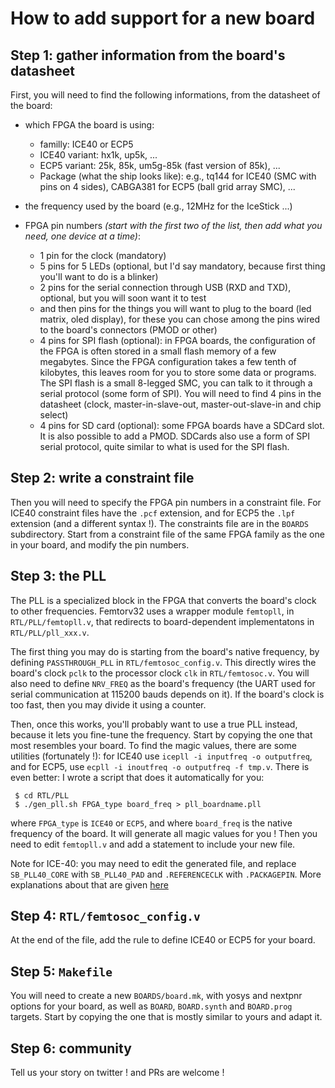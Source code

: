 How to add support for a new board
==================================

Step 1: gather information from the board's datasheet
-----------------------------------------------------

First, you will need to find the following informations, from the datasheet of the board:

- which FPGA the board is using:
   - familly: ICE40 or ECP5
   - ICE40 variant: hx1k, up5k, ...
   - ECP5 variant: 25k, 85k, um5g-85k (fast version of 85k), ...
   - Package (what the ship looks like): e.g., tq144 for ICE40 (SMC with pins on 4 sides), CABGA381 for ECP5 (ball grid array SMC), ...

- the frequency used by the board (e.g., 12MHz for the IceStick ...)

- FPGA pin numbers _(start with the first two of the list, then add what you need, one device at a time)_:
   - 1 pin for the clock (mandatory)
   - 5 pins for 5 LEDs (optional, but I'd say mandatory, because first thing you'll want to do is a blinker)
   - 2 pins for the serial connection through USB (RXD and TXD), optional, but you will soon want it to test
   - and then pins for the things you will want to plug to the board (led matrix, oled display), for these
     you can chose among the pins wired to the board's connectors (PMOD or other)
   - 4 pins for SPI flash (optional): in FPGA boards, the configuration of the FPGA is often stored in a small
     flash memory of a few megabytes. Since the FPGA configuration takes a few tenth of kilobytes, this leaves
     room for you to store some data or programs. The SPI flash is a small 8-legged SMC, you can talk to it
     through a serial protocol (some form of SPI). You will need to find 4 pins in the datasheet (clock,
     master-in-slave-out, master-out-slave-in and chip select)
   - 4 pins for SD card (optional): some FPGA boards have a SDCard slot. It is also possible to add a PMOD.
     SDCards also use a form of SPI serial protocol, quite similar to what is used for the SPI flash. 

Step 2: write a constraint file
-------------------------------

Then you will need to specify the FPGA pin numbers in a constraint
file. For ICE40 constraint files have the `.pcf` extension, and for
ECP5 the `.lpf` extension (and a different syntax !). The constraints
file are in the `BOARDS` subdirectory. Start from a constraint file of
the same FPGA family as the one in your board, and modify the pin
numbers.

Step 3: the PLL
---------------

The PLL is a specialized block in the FPGA that converts the board's
clock to other frequencies. Femtorv32 uses a wrapper module
`femtopll`, in `RTL/PLL/femtopll.v`, that redirects to board-dependent
implementatons in `RTL/PLL/pll_xxx.v`.

The first thing you may do is starting from the board's native
frequency, by defining `PASSTHROUGH_PLL` in
`RTL/femtosoc_config.v`. This directly wires the board's clock `pclk`
to the processor clock `clk` in `RTL/femtosoc.v`. You will also need
to define `NRV_FREQ` as the board's frequency (the UART used for
serial communication at 115200 bauds depends on it). If the board's
clock is too fast, then you may divide it using a counter.

Then, once this works, you'll probably want to use a true PLL instead,
because it lets you fine-tune the frequency.  Start by copying the one
that most resembles your board. To find the magic values, there are
some utilities (fortunately !): for ICE40 use `icepll -i inputfreq -o
outputfreq`, and for ECP5, use `ecpll -i inoutfreq -o outputfreq -f
tmp.v`.  There is even better: I wrote a script that does it
automatically for you:
```
 $ cd RTL/PLL
 $ ./gen_pll.sh FPGA_type board_freq > pll_boardname.pll
```
where `FPGA_type` is `ICE40` or `ECP5`, and where `board_freq` is the native frequency of the
board. It will generate all magic values for you ! Then you need to
edit `femtopll.v` and add a statement to include your new file.

Note for ICE-40: you may need to edit the generated file, and replace
`SB_PLL40_CORE` with `SB_PLL40_PAD` and `.REFERENCECLK` with
`.PACKAGEPIN`. More explanations about that are given
[here](https://github.com/mystorm-org/BlackIce-II/wiki/PLLs-Improved)



Step 4: `RTL/femtosoc_config.v`
-------------------------------

At the end of the file, add the rule to define ICE40 or ECP5 for your board.

Step 5: `Makefile`
------------------

You will need to create a new `BOARDS/board.mk`, with yosys and
nextpnr options for your board, as well as `BOARD`, `BOARD.synth` 
and `BOARD.prog` targets. Start by copying the one that is mostly
similar to yours and adapt it.

Step 6: community
-----------------

Tell us your story on twitter ! and PRs are welcome !